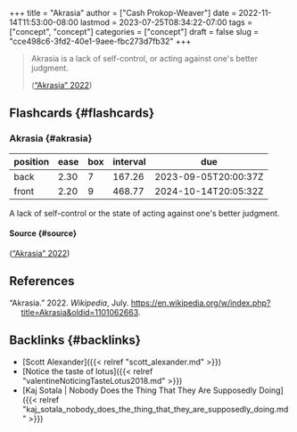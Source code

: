 +++
title = "Akrasia"
author = ["Cash Prokop-Weaver"]
date = 2022-11-14T11:53:00-08:00
lastmod = 2023-07-25T08:34:22-07:00
tags = ["concept", "concept"]
categories = ["concept"]
draft = false
slug = "cce498c6-3fd2-40e1-9aee-fbc273d7fb32"
+++

> Akrasia is a lack of self-control, or acting against one's better judgment.
>
> (<a href="#citeproc_bib_item_1">“Akrasia” 2022</a>)


## Flashcards {#flashcards}


### Akrasia {#akrasia}

| position | ease | box | interval | due                  |
|----------|------|-----|----------|----------------------|
| back     | 2.30 | 7   | 167.26   | 2023-09-05T20:00:37Z |
| front    | 2.20 | 9   | 468.77   | 2024-10-14T20:05:32Z |

A lack of self-control or the state of acting against one's better judgment.


#### Source {#source}

(<a href="#citeproc_bib_item_1">“Akrasia” 2022</a>)

## References

<style>.csl-entry{text-indent: -1.5em; margin-left: 1.5em;}</style><div class="csl-bib-body">
  <div class="csl-entry"><a id="citeproc_bib_item_1"></a>“Akrasia.” 2022. <i>Wikipedia</i>, July. <a href="https://en.wikipedia.org/w/index.php?title=Akrasia&oldid=1101062663">https://en.wikipedia.org/w/index.php?title=Akrasia&#38;oldid=1101062663</a>.</div>
</div>


## Backlinks {#backlinks}

-   [Scott Alexander]({{< relref "scott_alexander.md" >}})
-   [Notice the taste of lotus]({{< relref "valentineNoticingTasteLotus2018.md" >}})
-   [Kaj Sotala | Nobody Does the Thing That They Are Supposedly Doing]({{< relref "kaj_sotala_nobody_does_the_thing_that_they_are_supposedly_doing.md" >}})
